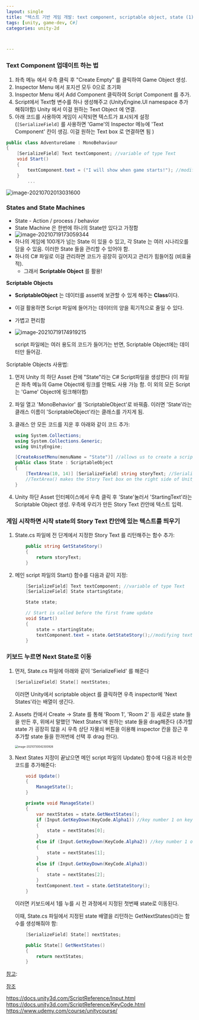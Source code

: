 ```yaml
---
layout: single
title: "텍스트 기반 게임 개발: text component, scriptable object, state (1)"
tags: [unity, game-dev, C#]
categories: unity-2d



---
```


### Text Component 업데이트 하는 법

1. 좌측 메뉴 에서 우측 클릭 후 "Create Empty" 를 클릭하여 Game Object 생성.
2. Inspector Menu 에서 포지션 모두 0으로 초기화
3. Inspector Menu 에서 Add Component 클릭하여 Script Component 를 추가. 
4. Script에서 Text형 변수를 하나 생성해주고 (UnityEngine.UI namespace 추가해줘야함) Unity 에서 이걸 원하는 Text Object 에 연결.
5. 아래 코드를 사용하여 게임이 시작되면 텍스트가 표시되게 설정 (`[SerializeField]` 를 사용하면 'Game'의 Inspector 메뉴에 'Text Component' 칸이 생김. 이걸 원하는 Text box 로 연결하면 됨 )

```C#
public class AdventureGame : MonoBehaviour
{
    [SerializeField] Text textComponent; //variable of type Text
    void Start()
    {
        textComponent.text = ("I will show when game starts!"); //modifying text property WITHIN the text component
    }
		...
```

![image-20210702013031600](/assets/images/image-20210702013031600.png)

### States and State Machines

- State - Action / process / behavior
- State Machine 은 한번에 하나의 State만 있다고 가정함
- ![image-20210719173059344](/assets/images/image-20210719173059344.png)
- 하나의 게임에 100개가 넘는 State 이 있을 수 있고, 각 State 는 여러 시나리오를 담을 수 있음. 이러한 State 들을 관리할 수 있어야 함.
- 하나의 C# 파일로 이걸 관리하면 코드가 굉장히 길어지고 관리가 힘들어짐 (비효율적).
  - 그래서 **Scriptable Object** 를 활용! 

**Scriptable Objects**

- **ScriptableObject** 는 데이터를 asset에 보관할 수 있게 해주는 **Class**이다.  

- 이걸 활용하면 Script 파일에 들어가는 데이터의 양을 획기적으로 줄일 수 있다.

- 가볍고 편리함

- ![image-20210719174919215](/assets/images/image-20210719174919215.png)

  script 파일에는 여러 용도의 코드가 들어가는 반면, Scriptable Object에는 데이터만 들어감. 

Scriptable Objects 사용법:

1. 먼저 Unity 의 하단 Asset 칸에 "State"라는 C# Script파일을 생성한다 (이 파일은 좌측 메뉴의 Game Object에 링크를 안해도 사용 가능 함. 이 외의 모든 Script 는 'Game' Object에 링크해야함)

2. 파일 열고 'MonoBehavior' 를 'ScriptableObject'로 바꿔줌. 이러면 'State'라는 클래스 이름이 'ScriptableObject'라는 클래스를 가지게 됨.

3. 클래스 안 모든 코드를 지운 후 아래와 같이 코드 추가:

   ```c#
   using System.Collections;
   using System.Collections.Generic;
   using UnityEngine;
   
   [CreateAssetMenu(menuName = "State")] //allows us to create a scriptable object in Unity's asset menu interface
   public class State : ScriptableObject
   {
       [TextArea(10, 14)] [SerializeField] string storyText; //SerializeField makes it available in the inspector
       //TextArea() makes the Story Text box on the right side of Unity interface to be bigger
   }
   ```

   

4. Unity 하단 Asset 인터페이스에서 우측 클릭 후 'State'눌러서 'StartingText'라는 Scriptable Object 생성. 우측에 우리가 만든 Story Text 칸안에 텍스트 입력. 

### 게임 시작하면 시작 state의 Story Text 칸안에 있는 텍스트를 띄우기

1. State.cs 파일에 전 단계에서 지정한 Story Text 를 리턴해주는 함수 추가:

   ```C#
       public string GetStateStory()
       {
           return storyText;
       }
   ```

2. 메인 script 파일의 Start() 함수를 다음과 같이 지정:

   ```C#
       [SerializeField] Text textComponent; //variable of type Text
       [SerializeField] State startingState;
   
       State state;
   
       // Start is called before the first frame update
       void Start()
       {
           state = startingState;
           textComponent.text = state.GetStateStory();//modifying text property WITHIN the text component
       }
   ```

   

### 키보드 누르면 Next State로 이동

1. 먼저, State.cs 파일에 아래와 같이 'SerializeField' 를 해준다

   ```c#
   [SerializeField] State[] nextStates;
   ```

   이러면 Unity에서 scriptable object 를 클릭하면 우측 inspector에 'Next States'라는 배열이 생긴다. 

2. Assets 칸에서 Create -> State 를 통해 'Room 1', 'Room 2' 등 새로운 state 들을 만든 후, 위에서 말했던 'Next States'에 원하는 state 들을 drag해준다 (추가할 state 가 굉장히 많을 시 우측 상단 자물쇠 버튼을 이용해 inspector 칸을 잠근 후 추가할 state 들을 한꺼번에 선택 후 drag 한다).

   <img src="/assets/images/image-20210730042300926.png" alt="image-20210730042300926" style="zoom:50%;" />

3. Next States 지정이 끝났으면 메인 script 파일의 Update() 함수에 다음과 비슷한 코드를 추가해준다:

   ```C#
       void Update()
       {
           ManageState();
       }
   
       private void ManageState()
       {
           var nextStates = state.GetNextStates();
           if (Input.GetKeyDown(KeyCode.Alpha1)) //key number 1 on keyboard
           {
               state = nextStates[0];
           }
           else if (Input.GetKeyDown(KeyCode.Alpha2)) //key number 1 on keyboard
           {
               state = nextStates[1];
           }
           else if (Input.GetKeyDown(KeyCode.Alpha3))
           {
               state = nextStates[2];
           }
           textComponent.text = state.GetStateStory();
       }
   ```

   이러면 키보드에서 1를 누를 시 전 과정에서 지정된 첫번째 state로 이동된다.  

   이때, State.cs 파일에서 지정된 state 배열을 리턴하는 GetNextStates()라는 함수를 생성해줘야 함:

   ```C#
       [SerializeField] State[] nextStates;
   
       public State[] GetNextStates()
       {
           return nextStates;
       }
   ```

   

<u>참고</u>: 

<u>참조</u>

https://docs.unity3d.com/ScriptReference/Input.html
https://docs.unity3d.com/ScriptReference/KeyCode.html
https://www.udemy.com/course/unitycourse/



